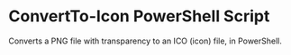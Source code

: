 # ConvertTo-Icon PowerShell Script

Converts a PNG file with transparency to an ICO (icon) file, in PowerShell.
